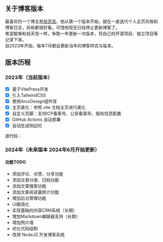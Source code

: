 

## 关于博客版本
最喜欢的一个博主是[翁天信](https://www.dandyweng.com/)，他从第一个版本开始，就在一直迭代个人主页风格和博客日志，风格都很好看，可惜他现在已经停止更新博客了。<br>
希望能够和翁天信一样，争取一年更新一次版本，将自己的开源项目、独立项目等记录下来。<br>
自2023年开始，每年7月都会更新当年的博客样式与版本。

<!-- 参考主题：https://github.com/pinky-pig/arvin -->
<!-- 参考主题： -->


## 版本历程

### 2023年（当前版本）
- [x] 基于VitePress开发
- [x] 引入TailwindCSS
- [x] 使用ArcoDesign组件库
- [x] 主页美化：参照 vite 文档主页进行美化
- [x] 自定义页脚：支持ICP备案号、公安备案号、版权信息配置
- [x] GitHub Actions 自动部署
- [x] 自动生成侧边栏

源代码：

### 2024年（未来版本 2024年6月开始更新）
#### 功能TODO
- 添加评论、点赞、分享功能
- 添加文章分类、归档功能
- 添加文章搜索功能
- 添加文章阅读量统计功能
- 增加后台管理功能
- UI极简化
- 实现基础的内容CRM系统（长期）
- 增加Markdown编辑器支持（长期）
- 增加照片墙
- 优化代码结构
- 改用 NodeJS 开发博客系统


